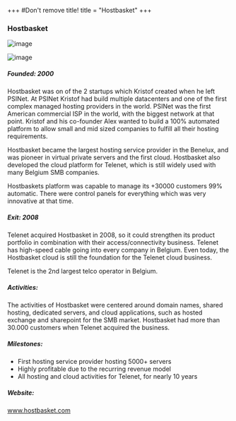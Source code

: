 +++
#Don't remove title!
title = "Hostbasket"
+++

### Hostbasket

![image](img/logo-hostbasket.png)

![image](img/logo-telenet.png)

##### Founded: 2000

Hostbasket was on of the 2 startups which Kristof created when he left PSINet. At PSINet Kristof had build multiple datacenters and one of the first complex managed hosting providers in the world.
PSINet was the first American commercial ISP in the world, with the biggest network at that point.
Kristof and his co-founder Alex wanted to build a 100% automated platform to allow small and mid sized companies to fulfill all their hosting requirements.

Hostbasket became the largest hosting service provider in the Benelux, and was pioneer in virtual private servers and the first cloud. Hostbasket also developed the cloud platform for Telenet, which is still widely used with many Belgium SMB companies.

Hostbaskets platform was capable to manage its +30000 customers 99% automatic. There were control panels for everything which was very innovative at that time.

##### Exit: 2008

Telenet acquired Hostbasket in 2008, so it could strengthen its product portfolio in combination with their access/connectivity business. Telenet has high-speed cable going into every company in Belgium. Even today, the Hostbasket cloud is still the foundation for the Telenet cloud business.

Telenet is the 2nd largest telco operator in Belgium.

##### Activities:

The activities of Hostbasket were centered around domain names, shared hosting, dedicated servers, and cloud applications, such as hosted exchange and sharepoint for the SMB market. Hostbasket had more than 30.000 customers when Telenet acquired the business.

##### Milestones:

* First hosting service provider hosting 5000+ servers
* Highly profitable due to the recurring revenue model
* All hosting and cloud activities for Telenet, for nearly 10 years

##### Website:

<a href="http://www.hostbasket.com" target="_blank">www.hostbasket.com</a>
